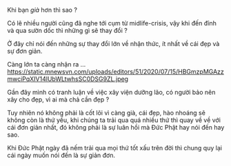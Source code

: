 Khi bạn *già* hơn thì sao ? 

Có lẽ nhiều người cũng đã nghe tới cụm từ midlife-crisis, vậy khi đến đỉnh và qua sườn dốc thì những gì sẽ thay đổi ?

Ở đây chỉ nói đến những sự thay đổi lớn về nhận thức, ít nhất về cái đẹp và sự đơn giản. 

Càng lớn ta càng nhận ra ... https://static.mnewsvn.com/uploads/editors/51/2020/07/15/HBGmzpMGAzzmwciPqXIV14lUbWLtwhsSC0DSG9ZL.jpeg

Gần đây mình có tranh luận về việc xây viện dưỡng lão, có người bảo nên xây cho đẹp, vì ai mà chả cần đẹp ? 

Tuy nhiên nó không phải là cốt lõi vì càng già, cái đẹp, hào nhoáng sẽ không còn là thứ yếu, khi chúng ta trải qua quá nhiều thứ thì quay về về với cái đơn giản nhất, đó không phải là sự luân hồi mà Đức Phật hay nói đến hay sao. 

Khi Đức Phật ngày đã nếm trải qua mọi thứ tốt xấu trên đời thì chung quy lại cái ngày muốn nói đến là sự giản đơn.
